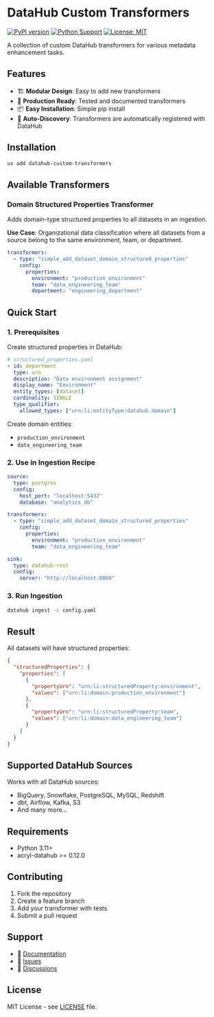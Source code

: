 # DataHub Custom Transformers

[![PyPI version](https://badge.fury.io/py/datahub-custom-transformers.svg)](https://badge.fury.io/py/datahub-custom-transformers)
[![Python Support](https://img.shields.io/pypi/pyversions/datahub-custom-transformers.svg)](https://pypi.org/project/datahub-custom-transformers/)
[![License: MIT](https://img.shields.io/badge/License-MIT-yellow.svg)](https://opensource.org/licenses/MIT)

A collection of custom DataHub transformers for various metadata enhancement tasks.

## Features

- 🏗️ **Modular Design**: Easy to add new transformers
- 🔧 **Production Ready**: Tested and documented transformers
- 📦 **Easy Installation**: Simple pip install
- 🔌 **Auto-Discovery**: Transformers are automatically registered with DataHub

## Installation

```bash
uv add datahub-custom-transformers
```

## Available Transformers

### Domain Structured Properties Transformer

Adds domain-type structured properties to all datasets in an ingestion.

**Use Case**: Organizational data classification where all datasets from a source belong to the same environment, team, or department.

```yaml
transformers:
  - type: "simple_add_dataset_domain_structured_properties"
    config:
      properties:
        environment: "production_environment"
        team: "data_engineering_team"
        department: "engineering_department"
```

## Quick Start

### 1. Prerequisites

Create structured properties in DataHub:

```yaml
# structured_properties.yaml
- id: department
  type: urn
  description: "Data environment assignment"
  display_name: "Environment"
  entity_types: [dataset]
  cardinality: SINGLE
  type_qualifier:
    allowed_types: ["urn:li:entityType:datahub.domain"]
```

Create domain entities:
- `production_environment`
- `data_engineering_team`

### 2. Use in Ingestion Recipe

```yaml
source:
  type: postgres
  config:
    host_port: "localhost:5432"
    database: "analytics_db"

transformers:
  - type: "simple_add_dataset_domain_structured_properties"
    config:
      properties:
        environment: "production_environment"
        team: "data_engineering_team"

sink:
  type: datahub-rest
  config:
    server: "http://localhost:8080"
```

### 3. Run Ingestion

```bash
datahub ingest -c config.yaml
```

## Result

All datasets will have structured properties:

```json
{
  "structuredProperties": {
    "properties": [
      {
        "propertyUrn": "urn:li:structuredProperty:environment",
        "values": ["urn:li:domain:production_environment"]
      },
      {
        "propertyUrn": "urn:li:structuredProperty:team",
        "values": ["urn:li:domain:data_engineering_team"]
      }
    ]
  }
}
```

## Supported DataHub Sources

Works with all DataHub sources:
- BigQuery, Snowflake, PostgreSQL, MySQL, Redshift
- dbt, Airflow, Kafka, S3
- And many more...

## Requirements

- Python 3.11+
- acryl-datahub >= 0.12.0

## Contributing

1. Fork the repository
2. Create a feature branch
3. Add your transformer with tests
4. Submit a pull request

## Support

- 📖 [Documentation](https://github.com/your-org/datahub-custom-transformers#readme)
- 🐛 [Issues](https://github.com/your-org/datahub-custom-transformers/issues)
- 💬 [Discussions](https://github.com/your-org/datahub-custom-transformers/discussions)

## License

MIT License - see [LICENSE](LICENSE) file.